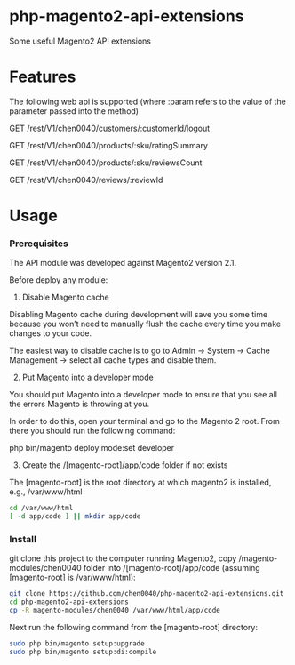 # php-magento2-api-extensions

Some useful Magento2 API extensions

# Features

The following web api is supported (where :param refers to the value of the parameter passed into the method)

GET /rest/V1/chen0040/customers/:customerId/logout

GET /rest/V1/chen0040/products/:sku/ratingSummary

GET /rest/V1/chen0040/products/:sku/reviewsCount

GET /rest/V1/chen0040/reviews/:reviewId



# Usage


### Prerequisites

The API module was developed against Magento2 version 2.1.

Before deploy any module:

1. Disable Magento cache

Disabling Magento cache during development will save you some time because you won’t need to manually flush the cache every time you make changes to your code.

The easiest way to disable cache is to go to Admin → System → Cache Management → select all cache types and disable them.

2. Put Magento into a developer mode

You should put Magento into a developer mode to ensure that you see all the errors Magento is throwing at you.

In order to do this, open your terminal and go to the Magento 2 root. From there you should run the following command:

php bin/magento deploy:mode:set developer

3. Create the /[magento-root]/app/code folder if not exists

The [magento-root] is the root directory at which magento2 is installed, e.g., /var/www/html

```bash
cd /var/www/html
[ -d app/code ] || mkdir app/code
```

### Install 

git clone this project to the computer running Magento2, copy /magento-modules/chen0040 folder into /[magento-root]/app/code (assuming [magento-root] is /var/www/html):

```bash
git clone https://github.com/chen0040/php-magento2-api-extensions.git
cd php-magento2-api-extensions
cp -R magento-modules/chen0040 /var/www/html/app/code
```

Next run the following command from the [magento-root] directory:

```bash
sudo php bin/magento setup:upgrade
sudo php bin/magento setup:di:compile
```


